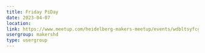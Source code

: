 ```yaml
---
title: Friday PiDay
date: 2023-04-07
location: 
link: https://www.meetup.com/heidelberg-makers-meetup/events/wdbltsyfcgbkb/
usergroup: makershd
type: usergroup
---
```

